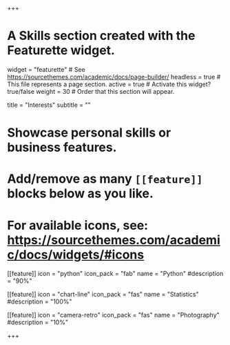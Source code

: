 +++
# A Skills section created with the Featurette widget.
widget = "featurette"  # See https://sourcethemes.com/academic/docs/page-builder/
headless = true  # This file represents a page section.
active = true  # Activate this widget? true/false
weight = 30  # Order that this section will appear.

title = "Interests"
subtitle = ""

# Showcase personal skills or business features.
# 
# Add/remove as many `[[feature]]` blocks below as you like.
# 
# For available icons, see: https://sourcethemes.com/academic/docs/widgets/#icons

[[feature]]
  icon = "python"
  icon_pack = "fab"
  name = "Python"
  #description = "90%"
  
[[feature]]
  icon = "chart-line"
  icon_pack = "fas"
  name = "Statistics"
  #description = "100%"  
  
[[feature]]
  icon = "camera-retro"
  icon_pack = "fas"
  name = "Photography"
  #description = "10%"

+++
